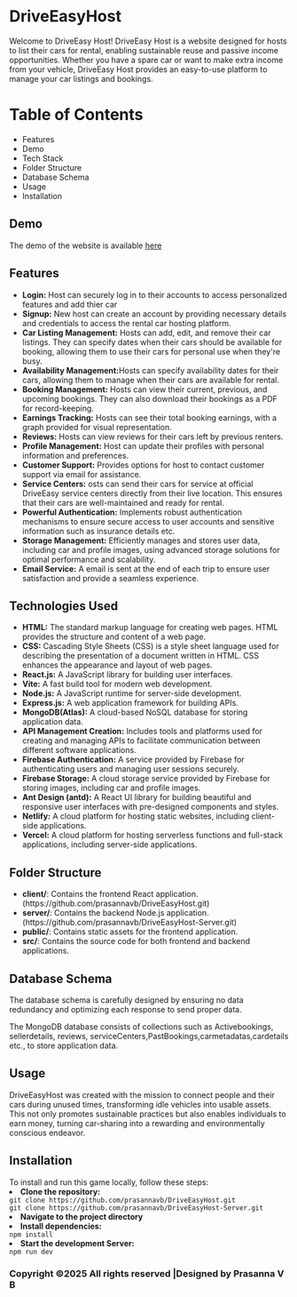 # DriveEasyHost
<p>Welcome to DriveEasy Host! DriveEasy Host is a website designed for hosts to list their cars for rental, enabling sustainable reuse and passive income opportunities. Whether you have a spare car or want to make extra income from your vehicle, DriveEasy Host provides an easy-to-use platform to manage your car listings and bookings.</p>

<h1>Table of Contents</h1>
<ul>
  <li>Features</li>
  <li>Demo</li>
  <li>Tech Stack</li>
  <li>Folder Structure</li>
  <li>Database Schema</li>
  <li>Usage</li>
  <li>Installation</li>
</ul>

<h2>Demo</h2>
<p>The demo  of the website is available <a href='https://driveeasyhost.netlify.app/'>here</a></p>


<h2>Features</h2>
<ul>
<li><b>Login:</b> Host can securely log in to their accounts to access personalized features and add thier  car</li>
<li><b>Signup:</b> New host can create an account by providing necessary details and credentials to access the rental car hosting platform.</li>
<li><b>Car Listing Management:</b> Hosts can add, edit, and remove their car listings. They can specify dates when their cars should be available for booking, allowing them to use their cars for personal use when they're busy.</li>
<li><b>Availability Management:</b>Hosts can specify availability dates for their cars, allowing them to manage when their cars are available for rental.</li>
<li><b>Booking Management:</b> Hosts can view their current, previous, and upcoming bookings. They can also download their bookings as a PDF for record-keeping.</li>
<li><b>Earnings Tracking:</b> Hosts can see their total booking earnings, with a graph provided for visual representation.</li>
<li><b>Reviews:</b> Hosts can view reviews for their cars left by previous renters.</li>
<li><b>Profile Management:</b> Host can update their profiles with personal information and preferences.</li>
<li><b>Customer Support:</b> Provides options for host to contact customer support via email for assistance.</li>
<li><b>Service Centers:</b> osts can send their cars for service at official DriveEasy service centers directly from their live location. This ensures that their cars are well-maintained and ready for rental.</li>
<li><b>Powerful Authentication:</b> Implements robust authentication mechanisms to ensure secure access to user accounts and sensitive information such as insurance details etc.</li>
<li><b>Storage Management:</b> Efficiently manages and stores user data, including car and profile images, using advanced storage solutions for optimal performance and scalability.</li>
<li><b>Email Service:</b> A email is sent at the end of each trip to ensure user satisfaction and provide a seamless experience.</li>
</ul>

<h2>Technologies Used</h2>
<ul>
 <li><b>HTML:</b> The standard markup language for creating web pages. HTML provides the structure and content of a web page.</li>
<li><b>CSS:</b> Cascading Style Sheets (CSS) is a style sheet language used for describing the presentation of a document written in HTML. CSS enhances the appearance and layout of web pages.</li>
<li><b>React.js:</b> A JavaScript library for building user interfaces.</li>
<li><b>Vite:</b> A fast build tool for modern web development.</li>  
<li><b>Node.js:</b> A JavaScript runtime for server-side development.</li>
<li><b>Express.js:</b> A web application framework for building APIs.</li>
<li><b>MongoDB(Atlas):</b> A cloud-based NoSQL database for storing application data.</li>
<li><b>API Management Creation:</b> Includes tools and platforms used for creating and managing APIs to facilitate communication between different software applications.</li>
<li><b>Firebase Authentication:</b> A service provided by Firebase for authenticating users and managing user sessions securely.</li>
<li><b>Firebase Storage:</b> A cloud storage service provided by Firebase for storing images, including car and profile images.</li>
<li><b>Ant Design (antd):</b> A React UI library for building beautiful and responsive user interfaces with pre-designed components and styles.</li>
<li><b>Netlify:</b> A cloud platform for hosting static websites, including client-side applications.</li>
<li><b>Vercel:</b> A cloud platform for hosting serverless functions and full-stack applications, including server-side applications.</li>
</ul>

<h2>Folder Structure</h2>
<ul>
  <li><b>client/</b>: Contains the frontend React application.(https://github.com/prasannavb/DriveEasyHost.git)</li>
  <li><b>server/</b>: Contains the backend Node.js application.(https://github.com/prasannavb/DriveEasyHost-Server.git)</li>
  <li><b>public/</b>: Contains static assets for the frontend application.</li>
  <li><b>src/</b>: Contains the source code for both frontend and backend applications.</li>
</ul>

<h2>Database Schema</h2>
<p>The database schema is carefully designed by ensuring no data redundancy and optimizing each response to send proper data.</p>
<p>The MongoDB database consists of collections such as Activebookings, sellerdetails, reviews, serviceCenters,PastBookings,carmetadatas,cardetails etc., to store application data.</p>

<h2>Usage</h2>
<p>DriveEasyHost was created with the mission to connect people and their cars during unused times, transforming idle vehicles into usable assets. This not only promotes sustainable practices but also enables individuals to earn money, turning car-sharing into a rewarding and environmentally conscious endeavor.</p>

<h2>Installation</h2>
<span>To install and run this game locally, follow these steps:</span>
<li><b>Clone the repository:</b></li>
<code>git clone https://github.com/prasannavb/DriveEasyHost.git</code><br/>
<code>git clone https://github.com/prasannavb/DriveEasyHost-Server.git</code><br/>
<li><b>Navigate to the project directory</b></li>
<li><b>Install dependencies:</b></li>
<code>npm install</code>
<li><b>Start the development Server:</b></li>
<code>npm run dev</code>

<h3>Copyright ©2025 All rights reserved |Designed by Prasanna V B</h3>


